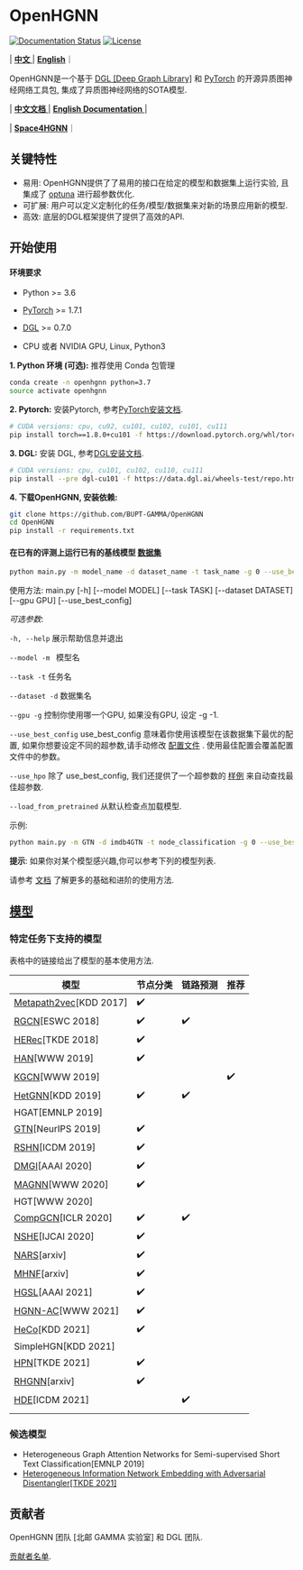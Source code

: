 # OpenHGNN

[![Documentation Status](https://readthedocs.org/projects/openhgnn-zh-cn/badge/?version=latest)](https://openhgnn.readthedocs.io/zh_CN/latest/?badge=latest)
[![License](https://img.shields.io/badge/License-Apache%202.0-blue.svg)](https://opensource.org/licenses/Apache-2.0)

| [**中文** ](./README_ZH.md) | [**English**](./README.md)｜

OpenHGNN是一个基于 [DGL [Deep Graph Library]](https://github.com/dmlc/dgl) 和 [PyTorch](https://pytorch.org/) 的开源异质图神经网络工具包, 集成了异质图神经网络的SOTA模型.

| [**中文文档** ](https://openhgnn.readthedocs.io/zh_CN/latest/index.html) | [**English Documentation** ](https://openhgnn.readthedocs.io/en/latest/index.html) |

| [**Space4HGNN**](./space4hgnn)｜

## 关键特性

- 易用: OpenHGNN提供了了易用的接口在给定的模型和数据集上运行实验, 且集成了 [optuna](https://optuna.org/) 进行超参数优化.
- 可扩展: 用户可以定义定制化的任务/模型/数据集来对新的场景应用新的模型.
- 高效: 底层的DGL框架提供了提供了高效的API.

## 开始使用

#### 环境要求

- Python  >= 3.6
- [PyTorch](https://pytorch.org/get-started/locally/)  >= 1.7.1
- [DGL](https://github.com/dmlc/dgl) >= 0.7.0

- CPU 或者 NVIDIA GPU, Linux, Python3

**1. Python 环境 (可选):** 推荐使用 Conda 包管理

```bash
conda create -n openhgnn python=3.7
source activate openhgnn
```

**2. Pytorch:** 安装Pytorch, 参考[PyTorch安装文档](https://pytorch.org/get-started/locally/).

```bash
# CUDA versions: cpu, cu92, cu101, cu102, cu101, cu111
pip install torch==1.8.0+cu101 -f https://download.pytorch.org/whl/torch_stable.html
```

**3. DGL:** 安装 DGL, 参考[DGL安装文档](https://www.dgl.ai/pages/start.html).

```bash
# CUDA versions: cpu, cu101, cu102, cu110, cu111
pip install --pre dgl-cu101 -f https://data.dgl.ai/wheels-test/repo.html
```

**4. 下载OpenHGNN, 安装依赖:**

```bash
git clone https://github.com/BUPT-GAMMA/OpenHGNN
cd OpenHGNN
pip install -r requirements.txt
```

#### 在已有的评测上运行已有的基线模型 [数据集](./openhgnn/dataset/#Dataset)

```bash
python main.py -m model_name -d dataset_name -t task_name -g 0 --use_best_config --load_from_pretrained
```

使用方法: main.py [-h] [--model MODEL] [--task TASK] [--dataset DATASET]
               [--gpu GPU] [--use_best_config]

*可选参数*:

``-h, --help``	展示帮助信息并退出

``--model -m ``	模型名

``--task -t``	任务名

``--dataset -d``    数据集名

``--gpu -g``	控制你使用哪一个GPU, 如果没有GPU, 设定 -g -1.

``--use_best_config``	use_best_config 意味着你使用该模型在该数据集下最优的配置, 如果你想要设定不同的超参数,请手动修改 [配置文件](./openhgnn/config.ini) . 使用最佳配置会覆盖配置文件中的参数。

``--use_hpo`` 除了 use_best_config, 我们还提供了一个超参数的 [样例](./openhgnn/auto) 来自动查找最佳超参数.

``--load_from_pretrained`` 从默认检查点加载模型.

示例: 

```bash
python main.py -m GTN -d imdb4GTN -t node_classification -g 0 --use_best_config
```

**提示**: 如果你对某个模型感兴趣,你可以参考下列的模型列表.

请参考 [文档](https://openhgnn.readthedocs.io/en/latest/index.html) 了解更多的基础和进阶的使用方法.

## [模型](./openhgnn/models/#Model)

### 特定任务下支持的模型

表格中的链接给出了模型的基本使用方法.

| 模型                                                      | 节点分类             | 链路预测             | 推荐               |
| -------------------------------------------------------- | ------------------- | ------------------ | ------------------ |
| [Metapath2vec](./openhgnn/output/metapath2vec)[KDD 2017] | :heavy_check_mark:  |                    |                    |
| [RGCN](./openhgnn/output/RGCN)[ESWC 2018]                | :heavy_check_mark:  | :heavy_check_mark: |                    |
| [HERec](./openhgnn/output/HERec)[TKDE 2018]              | :heavy_check_mark:  |                    |                    |
| [HAN](./openhgnn/output/HAN)[WWW 2019]                   | :heavy_check_mark:  |                    |                    |
| [KGCN](./openhgnn/output/KGCN)[WWW 2019]                 |                     |                    | :heavy_check_mark: |
| [HetGNN](./openhgnn/output/HetGNN)[KDD 2019]             | :heavy_check_mark:  | :heavy_check_mark: |                    |
| HGAT[EMNLP 2019]                                         |                     |                    |                    |
| [GTN](./openhgnn/output/GTN)[NeurIPS 2019]               | :heavy_check_mark:  |                    |                    |
| [RSHN](./openhgnn/output/RSHN)[ICDM 2019]                | :heavy_check_mark:  |                    |                    |
| [DMGI](./openhgnn/output/DMGI)[AAAI 2020]                | :heavy_check_mark:  |                    |                    |
| [MAGNN](./openhgnn/output/MAGNN)[WWW 2020]               | :heavy_check_mark:  |                    |                    |
| HGT[WWW 2020]                                            |                     |                    |                    |
| [CompGCN](./openhgnn/output/CompGCN)[ICLR 2020]          | :heavy_check_mark:  | :heavy_check_mark: |                    |
| [NSHE](./openhgnn/output/NSHE)[IJCAI 2020]               | :heavy_check_mark:  |                    |                    |
| [NARS](./openhgnn/output/NARS)[arxiv]                    | :heavy_check_mark:  |                    |                    |
| [MHNF](./openhgnn/output/MHNF)[arxiv]                    | :heavy_check_mark:  |                    |                    |
| [HGSL](./openhgnn/output/HGSL)[AAAI 2021]                | :heavy_check_mark:  |                    |                    |
| [HGNN-AC](./openhgnn/output/HGNN_AC)[WWW 2021]           | :heavy_check_mark:  |                    |                    |
| [HeCo](./openhgnn/output/HeCo)[KDD 2021]                 | :heavy_check_mark:  |                    |                    |
| SimpleHGN[KDD 2021]                                      |                     |                    |                    |
| [HPN](./openhgnn/output/HPN)[TKDE 2021]                  | :heavy_check_mark:  |                    |                    |
| [RHGNN](./openhgnn/output/RHGNN)[arxiv]                  | :heavy_check_mark:  |                    |                    |
| [HDE](./openhgnn/output/HDE)[ICDM 2021]                  |                     | :heavy_check_mark: |                    |
|                                                          |                     |                    |                    |

### 候选模型

- Heterogeneous Graph Attention Networks for Semi-supervised Short Text Classification[EMNLP 2019]
- [Heterogeneous Information Network Embedding with Adversarial Disentangler[TKDE 2021]](https://ieeexplore.ieee.org/document/9483653)

## 贡献者

OpenHGNN 团队 [北邮 GAMMA 实验室] 和 DGL 团队.

[贡献者名单](./CONTRIBUTING.md).

